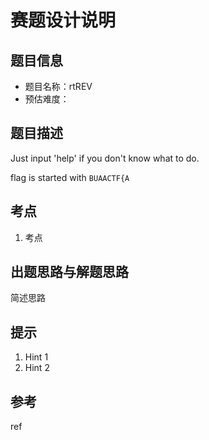 # 赛题设计说明

## 题目信息

- 题目名称：rtREV
- 预估难度：

## 题目描述

Just input 'help' if you don't know what to do.

flag is started with `BUAACTF{A`

## 考点

1. 考点

## 出题思路与解题思路

简述思路

## 提示

1. Hint 1
2. Hint 2

## 参考

ref

